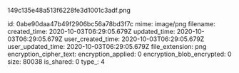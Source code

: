 149c135e48a513f6228fe3d1001c3adf.png

id: 0abe90daa47b49f2906bc56a78bd3f7c
mime: image/png
filename: 
created_time: 2020-10-03T06:29:05.679Z
updated_time: 2020-10-03T06:29:05.679Z
user_created_time: 2020-10-03T06:29:05.679Z
user_updated_time: 2020-10-03T06:29:05.679Z
file_extension: png
encryption_cipher_text: 
encryption_applied: 0
encryption_blob_encrypted: 0
size: 80038
is_shared: 0
type_: 4